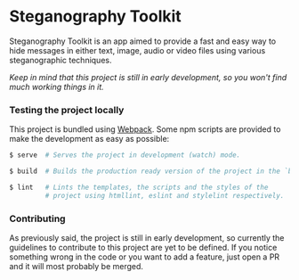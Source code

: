 # Steganography Toolkit

Steganography Toolkit is an app aimed to provide a fast and easy way to hide messages in either text,
image, audio or video files using various steganographic techniques.

_Keep in mind that this project is still in early development, so you won't find much working things in it._

### Testing the project locally

This project is bundled using [Webpack](https://webpack.js.org/). Some npm scripts are provided to make the development as easy as possible:

```bash
$ serve  # Serves the project in development (watch) mode.

$ build  # Builds the production ready version of the project in the `build/` directory.

$ lint   # Lints the templates, the scripts and the styles of the
         # project using htmllint, eslint and stylelint respectively.
```

### Contributing

As previously said, the project is still in early development, so currently the guidelines to contribute to this project are yet to be defined. If you notice something wrong in the code or you want to add a feature, just open a PR and it will most probably be merged.
